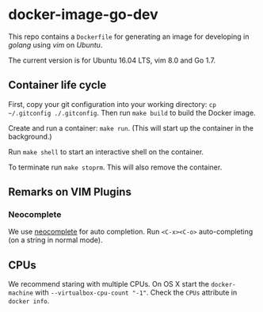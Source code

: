 # docker-image-go-dev

This repo contains a `Dockerfile` for generating an image for developing in *golang*
using *vim* on *Ubuntu*.

The current version is for Ubuntu 16.04 LTS, vim 8.0 and Go 1.7.

## Container life cycle
First, copy your git configuration into your working directory: `cp ~/.gitconfig ./.gitconfig`.
Then run `make build` to build the Docker image.

Create and run a container: `make run`. (This will
start up the container in the background.)

Run `make shell` to start an interactive shell on the container.

To terminate run `make stoprm`. This will also remove the container.


## Remarks on VIM Plugins

### Neocomplete
We use [neocomplete](https://github.com/Shougo/neocomplete.vim) for auto completion.
Run `<C-x><C-o>` auto-completing (on a string in normal mode).

## CPUs

We recommend staring with multiple CPUs. On OS X start the `docker-machine` with `--virtualbox-cpu-count "-1"`.
Check the `CPUs` attribute in `docker info`.
